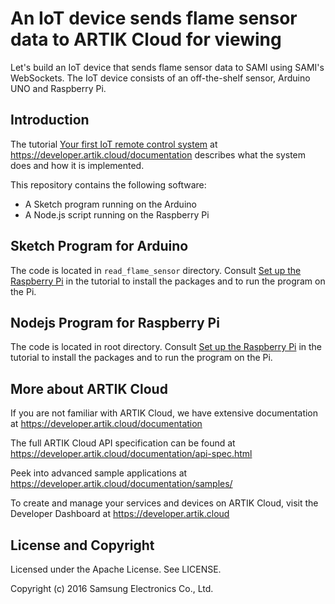 # An IoT device sends flame sensor data to ARTIK Cloud for viewing

Let's build an IoT device that sends flame sensor data to SAMI using SAMI's WebSockets. The IoT device consists of an off-the-shelf sensor, Arduino UNO and Raspberry Pi.

Introduction
-------------

The tutorial [Your first IoT remote control system](https://developer.artik.cloud/documentation/tutorials/your-first-iot-device.html) at https://developer.artik.cloud/documentation describes what the system does and how it is implemented.

This repository contains the following software:

 - A Sketch program running on the Arduino
 - A Node.js script running on the Raspberry Pi

Sketch Program for Arduino
-------------

The code is located in `read_flame_sensor` directory. Consult [Set up the Raspberry Pi](https://developer.artik.cloud/documentation/tutorials/your-first-iot-device.html#step-3-set-up-the-raspberry-pi) in the tutorial to install the packages and to run the program on the Pi.

Nodejs Program for Raspberry Pi
-------------

The code is located in root directory. Consult [Set up the Raspberry Pi](https://developer.artik.cloud/documentation/tutorials/your-first-iot-device.html#step-3-set-up-the-raspberry-pi) in the tutorial to install the packages and to run the program on the Pi.

More about ARTIK Cloud
---------------

If you are not familiar with ARTIK Cloud, we have extensive documentation at https://developer.artik.cloud/documentation

The full ARTIK Cloud API specification can be found at https://developer.artik.cloud/documentation/api-spec.html

Peek into advanced sample applications at https://developer.artik.cloud/documentation/samples/

To create and manage your services and devices on ARTIK Cloud, visit the Developer Dashboard at https://developer.artik.cloud

License and Copyright
---------------------

Licensed under the Apache License. See LICENSE.

Copyright (c) 2016 Samsung Electronics Co., Ltd.
